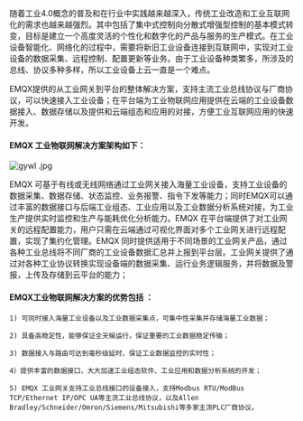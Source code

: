 随着工业4.0概念的普及和在行业中实践越来越深入，传统工业改造和工业互联网化的需求也越来越强烈。其中包括了集中式控制向分散式增强型控制的基本模式转变，目标是建立一个高度灵活的个性化和数字化的产品与服务的生产模式。在工业设备智能化、网络化的过程中，需要将新旧工业设备连接到互联网中，实现对工业设备的数据采集、远程控制、配置更新等业务。由于工业设备种类繁多，所涉及的总线、协议多种多样，所以工业设备上云一直是一个难点。

EMQX提供的从工业网关到平台的整体解决方案，支持主流工业总线协议与厂商协议，可以快速接入工业设备；在平台端为工业物联网应用提供在云端的工业设备数据接入、数据存储以及提供和云端组态和应用的对接，方便工业互联网应用的快速开发。

#### EMQX 工业物联网解决方案架构如下：
![gywl .jpg](https://assets.emqx.com/images/93725c35a022278a5b982a2293699f2b.jpg)

EMQX 可基于有线或无线网络通过工业网关接入海量工业设备，支持工业设备的数据采集、数据存储、状态监控、业务报警、指令下发等能力；同时EMQX可以通过丰富的数据接口与后端工业组态、工业应用以及工业数据分析系统对接，为工业生产提供实时监控和生产与能耗优化分析能力。EMQX 在平台端提供了对工业网关的远程配置能力，用户只需在云端通过可视化界面对多个工业网关进行远程配置，实现了集约化管理。EMQX 同时提供适用于不同场景的工业网关产品，通过各种工业总线将不同厂商的工业设备数据汇总并上报到平台层。工业网关提供了通过对各种工业协议转换实现设备端的数据采集、运行业务逻辑服务，并将数据及警报，上传及存储到云平台的能力；

#### EMQX工业物联网解决方案的优势包括 ：

```
1) 可同时接入海量工业设备以及工业数据采集点，可集中性采集并存储海量工业数据；

2) 具备高稳定性，能够保证全天候运行，保证重要的工业数据稳定传输；

3) 数据接入与路由可达到毫秒级延时，保证工业数据监控的实时性；

4）提供丰富的数据接口，大大加速工业组态软件、工业应用和数据分析系统的开发；

5) EMQX 工业网关支持工业总线接口的设备接入，支持Modbus RTU/ModBus TCP/Ethernet IP/OPC UA等主流工业总线协议，以及Allen Bradley/Schneider/Omron/Siemens/Mitsubishi等多家主流PLC厂商协议。
```
